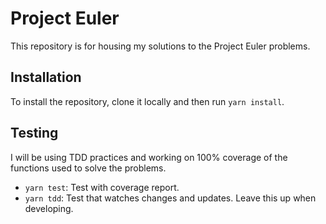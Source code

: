 # Project Euler

This repository is for housing my solutions to the Project Euler problems.

## Installation

To install the repository, clone it locally and then run `yarn install`.

## Testing

I will be using TDD practices and working on 100% coverage of the functions used to solve the problems.

* `yarn test`: Test with coverage report.
* `yarn tdd`: Test that watches changes and updates. Leave this up when developing.
